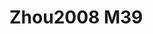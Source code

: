 <a name="material" />

# Zhou2008 M39
<script type="application/ld+json">
  {
    "@context": "https://schema.org/",
    "@type": "ChemicalSubstance",
    "http://purl.org/dc/terms/conformsTo":
      {
        "@type": "CreativeWork",
        "@id": "https://bioschemas.org/profiles/ChemicalSubstance/0.4-RELEASE/"
      },
    "@id": "https://egonw.github.io/nanowiki/nanowiki251.html#material",
    "name": "Zhou2008 M39",
    "sameAs": "http://127.0.0.1/mediawiki/index.php/Special:URIResolver/Zhou2008_M39"
  }
</script>

